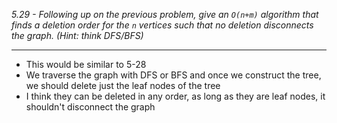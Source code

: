 *5.29 - Following up on the previous problem, give an `O(n+m)` algorithm that finds a deletion order for the `n` vertices such that no deletion disconnects the graph. (Hint: think DFS/BFS)*  
***
- This would be similar to 5-28
- We traverse the graph with DFS or BFS and once we construct the tree, we should delete just the leaf nodes of the tree
- I think they can be deleted in any order, as long as they are leaf nodes, it shouldn't disconnect the graph
